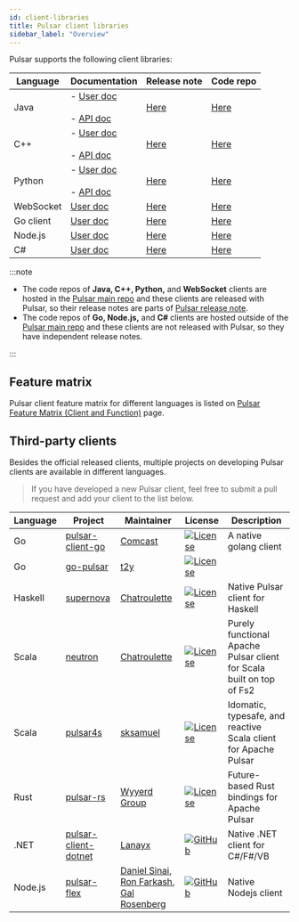 ```yaml
---
id: client-libraries
title: Pulsar client libraries
sidebar_label: "Overview"
---
```


Pulsar supports the following client libraries:

|Language|Documentation|Release note|Code repo
|---|---|---|---
Java |- [User doc](client-libraries-java) <br /><br />- [API doc](https://pulsar.apache.org/api/client/)|[Here](https://pulsar.apache.org/release-notes/)|[Here](https://github.com/apache/pulsar/tree/master/pulsar-client) 
C++ | - [User doc](client-libraries-cpp) <br /><br />- [API doc](https://pulsar.apache.org/api/cpp/)|[Here](https://pulsar.apache.org/release-notes/)|[Here](https://github.com/apache/pulsar/tree/master/pulsar-client-cpp) 
Python | - [User doc](client-libraries-python) <br /><br />- [API doc](https://pulsar.apache.org/api/python/)|[Here](https://pulsar.apache.org/release-notes/)|[Here](https://github.com/apache/pulsar/tree/master/pulsar-client-cpp/python) 
WebSocket| [User doc](client-libraries-websocket) | [Here](https://pulsar.apache.org/release-notes/)|[Here](https://github.com/apache/pulsar/tree/master/pulsar-websocket) 
Go client|[User doc](client-libraries-go.md)|[Here](https://github.com/apache/pulsar-client-go/blob/master/CHANGELOG) |[Here](https://github.com/apache/pulsar-client-go) 
Node.js|[User doc](client-libraries-node)|[Here](https://github.com/apache/pulsar-client-node/releases) |[Here](https://github.com/apache/pulsar-client-node) 
C# |[User doc](client-libraries-dotnet.md)| [Here](https://github.com/apache/pulsar-dotpulsar/blob/master/CHANGELOG)|[Here](https://github.com/apache/pulsar-dotpulsar) 

:::note

- The code repos of **Java, C++, Python,** and **WebSocket** clients are hosted in the [Pulsar main repo](https://github.com/apache/pulsar) and these clients are released with Pulsar, so their release notes are parts of [Pulsar release note](https://pulsar.apache.org/release-notes/).
- The code repos of **Go, Node.js,** and **C#** clients are hosted outside of the [Pulsar main repo](https://github.com/apache/pulsar) and these clients are not released with Pulsar, so they have independent release notes.

:::

## Feature matrix
Pulsar client feature matrix for different languages is listed on [Pulsar Feature Matrix (Client and Function)](https://docs.google.com/spreadsheets/d/1YHYTkIXR8-Ql103u-IMI18TXLlGStK8uJjDsOOA0T20/edit#gid=1784579914) page.

## Third-party clients

Besides the official released clients, multiple projects on developing Pulsar clients are available in different languages.

> If you have developed a new Pulsar client, feel free to submit a pull request and add your client to the list below.

| Language | Project | Maintainer | License | Description |
|----------|---------|------------|---------|-------------|
| Go | [pulsar-client-go](https://github.com/Comcast/pulsar-client-go) | [Comcast](https://github.com/Comcast) | [![License](https://img.shields.io/badge/License-Apache%202.0-blue.svg)](https://opensource.org/licenses/Apache-2.0) | A native golang client |
| Go | [go-pulsar](https://github.com/t2y/go-pulsar) | [t2y](https://github.com/t2y) | [![License](https://img.shields.io/badge/License-Apache%202.0-blue.svg)](https://opensource.org/licenses/Apache-2.0) | 
| Haskell | [supernova](https://github.com/cr-org/supernova) | [Chatroulette](https://github.com/cr-org) | [![License](https://img.shields.io/badge/License-Apache%202.0-blue.svg)](https://opensource.org/licenses/Apache-2.0) | Native Pulsar client for Haskell | 
| Scala | [neutron](https://github.com/cr-org/neutron) | [Chatroulette](https://github.com/cr-org) | [![License](https://img.shields.io/badge/License-Apache%202.0-blue.svg)](https://opensource.org/licenses/Apache-2.0) | Purely functional Apache Pulsar client for Scala built on top of Fs2 |
| Scala | [pulsar4s](https://github.com/sksamuel/pulsar4s) | [sksamuel](https://github.com/sksamuel) | [![License](https://img.shields.io/badge/License-Apache%202.0-blue.svg)](https://opensource.org/licenses/Apache-2.0) | Idomatic, typesafe, and reactive Scala client for Apache Pulsar |
| Rust | [pulsar-rs](https://github.com/wyyerd/pulsar-rs) | [Wyyerd Group](https://github.com/wyyerd) | [![License](https://img.shields.io/badge/License-Apache%202.0-blue.svg)](https://opensource.org/licenses/Apache-2.0) | Future-based Rust bindings for Apache Pulsar |
| .NET | [pulsar-client-dotnet](https://github.com/fsharplang-ru/pulsar-client-dotnet) | [Lanayx](https://github.com/Lanayx) | [![GitHub](https://img.shields.io/badge/license-MIT-green.svg)](https://opensource.org/licenses/MIT) | Native .NET client for C#/F#/VB |
| Node.js | [pulsar-flex](https://github.com/ayeo-flex-org/pulsar-flex) | [Daniel Sinai](https://github.com/danielsinai), [Ron Farkash](https://github.com/ronfarkash), [Gal Rosenberg](https://github.com/galrose)| [![GitHub](https://img.shields.io/badge/license-MIT-green.svg)](https://opensource.org/licenses/MIT) | Native Nodejs client |
